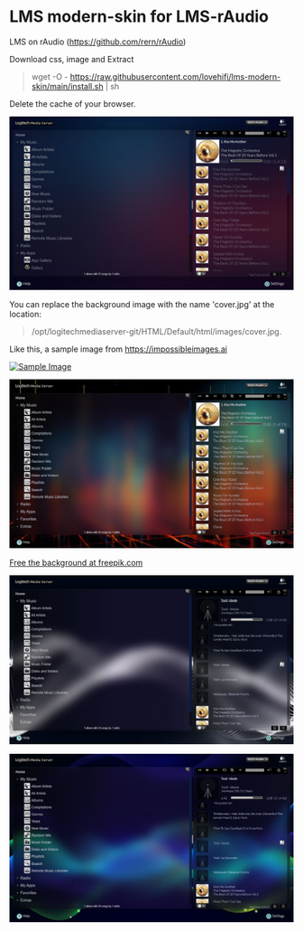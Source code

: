 # LMS modern-skin for LMS-rAudio
LMS on rAudio (https://github.com/rern/rAudio)
>
Download css, image and Extract
> wget -O - https://raw.githubusercontent.com/lovehifi/lms-modern-skin/main/install.sh | sh
>
>
Delete the cache of your browser.

![Screenshot](LMS-skin.png)

You can replace the background image with the name 'cover.jpg' at the location:
>
> /opt/logitechmediaserver-git/HTML/Default/html/images/cover.jpg.
>
Like this, a sample image from https://impossibleimages.ai
>
>
[![Sample Image](https://cdn.impossibleimages.ai/wp-content/uploads/2023/04/25130515/background-image-generators.jpg)](https://cdn.impossibleimages.ai/wp-content/uploads/2023/04/25130515/background-image-generators.jpg)
>
![Screenshot](LMS-skin-2.jpg)
>
[Free the background at freepik.com](https://www.freepik.com/search?format=search&page=2&query=equalizer+wave+background)
>

![Screenshot](LMS-skin-3.jpg)

>
![Screenshot](LMS-skin-4.jpg)
>
